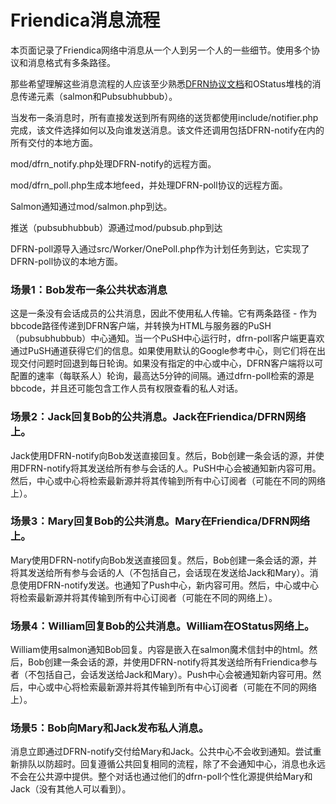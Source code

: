 Friendica消息流程
===============

本页面记录了Friendica网络中消息从一个人到另一个人的一些细节。使用多个协议和消息格式有多条路径。

那些希望理解这些消息流程的人应该至少熟悉[DFRN协议文档](https://github.com/friendica/friendica/blob/stable/spec/dfrn2.pdf)和OStatus堆栈的消息传递元素（salmon和Pubsubhubbub）。

当发布一条消息时，所有直接发送到所有网络的送货都使用include/notifier.php完成，该文件选择如何以及向谁发送消息。该文件还调用包括DFRN-notify在内的所有交付的本地方面。

mod/dfrn_notify.php处理DFRN-notify的远程方面。

mod/dfrn_poll.php生成本地feed，并处理DFRN-poll协议的远程方面。

Salmon通知通过mod/salmon.php到达。

推送（pubsubhubbub）源通过mod/pubsub.php到达

DFRN-poll源导入通过src/Worker/OnePoll.php作为计划任务到达，它实现了DFRN-poll协议的本地方面。

### 场景1：Bob发布一条公共状态消息

这是一条没有会话成员的公共消息，因此不使用私人传输。它有两条路径 - 作为bbcode路径传递到DFRN客户端，并转换为HTML与服务器的PuSH（pubsubhubbub）中心通知。当一个PuSH中心运行时，dfrn-poll客户端更喜欢通过PuSH通道获得它们的信息。如果使用默认的Google参考中心，则它们将在出现交付问题时回退到每日轮询。如果没有指定的中心或中心，DFRN客户端将以可配置的速率（每联系人）轮询，最高达5分钟的间隔。通过dfrn-poll检索的源是bbcode，并且还可能包含工作人员有权限查看的私人对话。

### 场景2：Jack回复Bob的公共消息。Jack在Friendica/DFRN网络上。

Jack使用DFRN-notify向Bob发送直接回复。然后，Bob创建一条会话的源，并使用DFRN-notify将其发送给所有参与会话的人。PuSH中心会被通知新内容可用。然后，中心或中心将检索最新源并将其传输到所有中心订阅者（可能在不同的网络上）。

### 场景3：Mary回复Bob的公共消息。Mary在Friendica/DFRN网络上。

Mary使用DFRN-notify向Bob发送直接回复。然后，Bob创建一条会话的源，并将其发送给所有参与会话的人（不包括自己，会话现在发送给Jack和Mary）。消息使用DFRN-notify发送。也通知了Push中心，新内容可用。然后，中心或中心将检索最新源并将其传输到所有中心订阅者（可能在不同的网络上）。

### 场景4：William回复Bob的公共消息。William在OStatus网络上。

William使用salmon通知Bob回复。内容是嵌入在salmon魔术信封中的html。然后，Bob创建一条会话的源，并使用DFRN-notify将其发送给所有Friendica参与者（不包括自己，会话发送给Jack和Mary）。Push中心会被通知新内容可用。然后，中心或中心将检索最新源并将其传输到所有中心订阅者（可能在不同的网络上）。

### 场景5：Bob向Mary和Jack发布私人消息。

消息立即通过DFRN-notify交付给Mary和Jack。公共中心不会收到通知。尝试重新排队以防超时。回复遵循公共回复相同的流程，除了不会通知中心，消息也永远不会在公共源中提供。整个对话也通过他们的dfrn-poll个性化源提供给Mary和Jack（没有其他人可以看到）。
